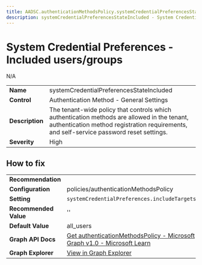 ```yaml
---
title: AADSC.authenticationMethodsPolicy.systemCredentialPreferencesStateIncluded
description: systemCredentialPreferencesStateIncluded - System Credential Preferences - Included users/groups
---
```


# System Credential Preferences - Included users/groups

N/A

| | |
|-|-|
| **Name** | systemCredentialPreferencesStateIncluded |
| **Control** | Authentication Method - General Settings |
| **Description** | The tenant-wide policy that controls which authentication methods are allowed in the tenant, authentication method registration requirements, and self-service password reset settings. |
| **Severity** | High |



## How to fix
| | |
|-|-|
| **Recommendation** |  |
| **Configuration** | policies/authenticationMethodsPolicy |
| **Setting** | `systemCredentialPreferences.includeTargets.id` |
| **Recommended Value** | '' |
| **Default Value** | all_users |
| **Graph API Docs** | [Get authenticationMethodsPolicy - Microsoft Graph v1.0 - Microsoft Learn](https://learn.microsoft.com/en-us/graph/api/authenticationmethodspolicy-get) |
| **Graph Explorer** | [View in Graph Explorer](https://developer.microsoft.com/en-us/graph/graph-explorer?request=policies/authenticationMethodsPolicy&method=GET&version=beta&GraphUrl=https://graph.microsoft.com) |


